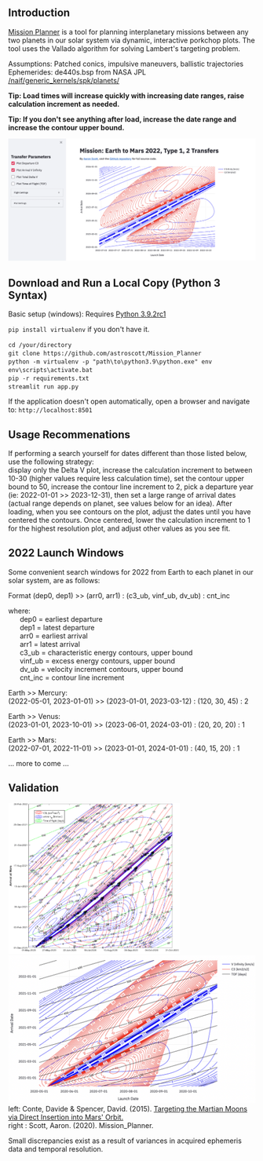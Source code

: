 ## Introduction

[Mission Planner](https://share.streamlit.io/astroscott/mission_planner/main/app.py) is a tool for planning interplanetary missions between any two planets in our solar system via dynamic, interactive porkchop plots. The tool uses the Vallado algorithm for solving Lambert's targeting problem.<br>

Assumptions: Patched conics, impulsive maneuvers, ballistic trajectories<br>
Ephemerides: de440s.bsp from NASA JPL [/naif/generic_kernels/spk/planets/](https://naif.jpl.nasa.gov/pub/naif/generic_kernels/spk/planets/)<br>

**Tip: Load times will increase quickly with increasing date ranges, raise calculation increment as needed.**<br>

**Tip: If you don't see anything after load, increase the date range and increase the contour upper bound.**<br>

![main screenshot](img/main_screenshot.png?raw=true)<br>

## Download and Run a Local Copy (Python 3 Syntax)

Basic setup (windows):
Requires [Python 3.9.2rc1](https://www.python.org/downloads/release/python-392rc1/)

`pip install virtualenv` if you don't have it.

`cd /your/directory`<br>
`git clone https://github.com/astroscott/Mission_Planner`<br>
`python -m virtualenv -p "path\to\python3.9\python.exe" env`<br>
`env\scripts\activate.bat`<br>
`pip -r requirements.txt`<br>
`streamlit run app.py`<br>

If the application doesn't open automatically, open a browser and navigate to:
`http://localhost:8501`

## Usage Recommenations
If performing a search yourself for dates different than those listed below, use the following strategy:<br>
display only the Delta V plot, increase the calculation increment to between 10-30 (higher values require less calculation time), set the contour upper bound to 50, increase the contour line increment to 2, pick a departure year (ie: 2022-01-01 >> 2023-12-31), then set a large range of arrival dates (actual range depends on planet, see values below for an idea). After loading, when you see contours on the plot, adjust the dates until you have centered the contours. Once centered, lower the calculation increment to 1 for the highest resolution plot, and adjust other values as you see fit.<br>

## 2022 Launch Windows

Some convenient search windows for 2022 from Earth to each planet in our solar system, are as follows:<br>

Format (dep0, dep1) >> (arr0, arr1) : (c3_ub, vinf_ub, dv_ub) : cnt_inc<br>

where:<br>
&nbsp;&nbsp;&nbsp;&nbsp;&nbsp;&nbsp;dep0 = earliest departure<br>
&nbsp;&nbsp;&nbsp;&nbsp;&nbsp;&nbsp;dep1 = latest departure<br>
&nbsp;&nbsp;&nbsp;&nbsp;&nbsp;&nbsp;arr0 = earliest arrival<br>
&nbsp;&nbsp;&nbsp;&nbsp;&nbsp;&nbsp;arr1 = latest arrival<br>
&nbsp;&nbsp;&nbsp;&nbsp;&nbsp;&nbsp;c3_ub = characteristic energy contours, upper bound<br>
&nbsp;&nbsp;&nbsp;&nbsp;&nbsp;&nbsp;vinf_ub = excess energy contours, upper bound<br>
&nbsp;&nbsp;&nbsp;&nbsp;&nbsp;&nbsp;dv_ub = velocity increment contours, upper bound<br>
&nbsp;&nbsp;&nbsp;&nbsp;&nbsp;&nbsp;cnt_inc = contour line increment<br>

Earth >> Mercury:<br>
(2022-05-01, 2023-01-01) >> (2023-01-01, 2023-03-12) : (120, 30, 45) : 2 <br>

Earth >> Venus:<br>
(2023-01-01, 2023-10-01) >> (2023-06-01, 2024-03-01) : (20, 20, 20) : 1 <br>

Earth >> Mars:<br>
(2022-07-01, 2022-11-01) >> (2023-01-01, 2024-01-01) : (40, 15, 20) : 1<br>

... more to come ...<br>

## Validation

<img src="img/conte_2020_porkchop.png" width="350" /><img src="img/validation_screenshot.png" width="520" /><br>
left: Conte, Davide & Spencer, David. (2015). [Targeting the Martian Moons via Direct Insertion into Mars' Orbit.](https://www.researchgate.net/publication/281378287_Targeting_the_Martian_Moons_via_Direct_Insertion_into_Mars%27_Orbit)<br>
right : Scott, Aaron. (2020). Mission_Planner.<br>

Small discrepancies exist as a result of variances in acquired ephemeris data and temporal resolution.
